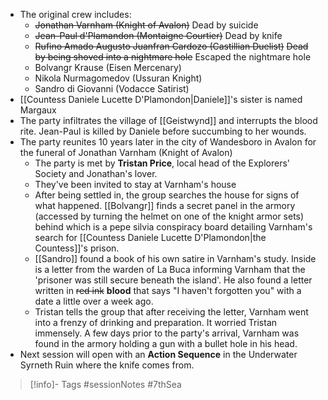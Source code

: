 - The original crew includes:
	-  ~~Jonathan Varnham (Knight of Avalon)~~ Dead by suicide
	- ~~Jean-Paul d'Plamandon (Montaigne Courtier)~~ Dead by knife
	- ~~Rufino Amado Augusto Juanfran Cardozo (Castillian Duelist)~~ ~~Dead by being shoved into a nightmare hole~~ Escaped the nightmare hole
	- Bolvangr Krause (Eisen Mercenary)
	- Nikola Nurmagomedov (Ussuran Knight)
	- Sandro di Giovanni (Vodacce Satirist)
- [[Countess Daniele Lucette D'Plamondon|Daniele]]'s sister is named Margaux
- The party infiltrates the village of [[Geistwynd]] and interrupts the blood rite.  Jean-Paul is killed by Daniele before succumbing to her wounds.
- The party reunites 10 years later in the city of Wandesboro in Avalon for the funeral of Jonathan Varnham (Knight of Avalon)
	- The party is met by **Tristan Price**, local head of the Explorers' Society and Jonathan's lover.
	- They've been invited to stay at Varnham's house
	- After being settled in, the group searches the house for signs of what happened.  [[Bolvangr]] finds a secret panel in the armory (accessed by turning the helmet on one of the knight armor sets) behind which is a pepe silvia conspiracy board detailing Varnham's search for [[Countess Daniele Lucette D'Plamondon|the Countess]]'s prison.
	- [[Sandro]] found a book of his own satire in Varnham's study.  Inside is a letter from the warden of La Buca informing Varnham that the 'prisoner was still secure beneath the island'.  He also found a letter written in ~~red ink~~ **blood** that says "I haven't forgotten you" with a date a little over a week ago.
	- Tristan tells the group that after receiving the letter, Varnham went into a frenzy of drinking and preparation.  It worried Tristan immensely.  A few days prior to the party's arrival, Varnham was found in the armory holding a gun with a bullet hole in his head.
- Next session will open with an **Action Sequence** in the Underwater Syrneth Ruin where the knife comes from.

> [!info]- Tags
> #sessionNotes  #7thSea 
